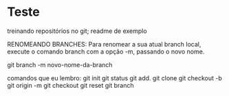 # Teste
treinando repositórios no git;
readme de exemplo


RENOMEANDO BRANCHES:
Para renomear a sua atual branch local, 
execute o comando branch com a opção -m,
 passando o novo nome.

git branch -m novo-nome-da-branch


comandos que eu lembro:
git init
git status
git add.
git clone
git checkout -b
git origin -m
git checkout
git reset
git branch


